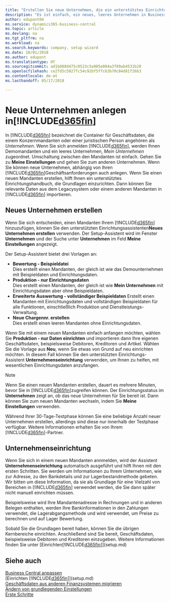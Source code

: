 ```yaml
---
title: "Erstellen Sie neue Unternehmen, die ein unterstütztes Einrichtungshandbuch verwenden | Microsoft Docs"
description: "Es ist einfach, ein neues, leeres Unternehmen in Business Central. zu erstellen. Ein unterstütztes Einrichtungshandbuch hilft Ihnen Schritte für Schritt und Sie können Ihre vorhandenen Geschäftsdaten importieren."
author: edupont04
ms.service: dynamics365-business-central
ms.topic: article
ms.devlang: na
ms.tgt_pltfrm: na
ms.workload: na
ms.search.keywords: company, setup wizard
ms.date: 10/01/2018
ms.author: edupont
ms.translationtype: HT
ms.sourcegitcommit: ad1b888d475c0523c5a905e804a3f89ab4531b28
ms.openlocfilehash: ce2fd5c5027fc54c92bf5ffc63b70c84d81f26b3
ms.contentlocale: de-at
ms.lasthandoff: 05/17/2018

---
```

# <a name="creating-new-companies-in-included365finincludesd365finmdmd"></a>Neue Unternehmen anlegen in[!INCLUDE[d365fin](includes/d365fin_md.md)]
In [!INCLUDE[d365fin](includes/d365fin_md.md)] bezeichnet die Container für Geschäftsdaten, die einem Konzernmandanten oder einer juristischen Person angehören als *Unternehmen*. Wenn Sie sich anmelden [!INCLUDE[d365fin](includes/d365fin_md.md)], werden Ihnen Demomandanten und ein leeres Unternehmen, *Mein Unternehmen* zugeordnet. Umschaltung zwischen den Mandanten ist einfach. Gehen Sie zu **Meine Einstellungen** und gehen Sie zum anderen Unternehmen. Wenn Sie können neue Unternehmen, abhängig von Ihren [!INCLUDE[d365fin](includes/d365fin_md.md)]Geschäftsanforderungen auch anlegen. Wenn Sie einen neuen Mandanten erstellen, hilft Ihnen ein unterstütztes Einrichtungshandbuch, die Grundlagen einzurichten. Dann können Sie relevante Daten aus dem Legacysystem oder einem anderen Mandanten in [!INCLUDE[d365fin](includes/d365fin_md.md)] importieren.  

## <a name="create-new-company"></a>Neues Unternehmen erstellen
Wenn Sie sich entscheiden, einen Mandanten Ihrem [!INCLUDE[d365fin](includes/d365fin_md.md)] hinzuzufügen, können Sie den unterstützten Einrichtungsassistenten**Neues Unternehmen erstellen** verwenden. Der Setup-Assistent wird im Fenster **Unternehmen** und der Suche unter **Unternehmen** im Feld **Meine Einstellungen** angezeigt.  

Der Setup-Assistent bietet drei Vorlagen an:

-   **Bewertung - Beispieldatei**  
    Dies erstellt einen Mandanten, der gleich ist wie das Demounternehmen mit Beispieldaten und Einrichtungsdaten.  
-   **Produktion - nur Einrichtungsdaten**  
    Dies erstellt einen Mandanten, der gleich ist wie **Mein Unternehmen** mit Einrichtungsdaten aber ohne Beispieldaten.
-   **Erweiterte Auswertung - vollständiger Beispieldaten** Erstellt einen Mandanten mit Einrichtungsdaten und vollständigen Beispieldaten für alle Funktionen, einschließlich Produktion und Dienstleistungs-Verwaltung.
-   **Neue Chargennr. erstellen**  
    Dies erstellt einen leeren Mandanten ohne Einrichtungsdaten.  

Wenn Sie mit einem neuen Mandanten einfach anfangen möchten, wählen Sie **Produktion - nur Daten einrichten** und importieren dann Ihre eigenen Geschäftsdaten, beispielsweise Debitoren, Kreditoren und Artikel. Wählen Sie die Vorlage aus **Neu**, wenn Sie etwas von Grund auf neu einrichten möchten. In diesem Fall können Sie den unterstützten Einrichtungs-Assistent **Unternehmenseinrichtung** verwenden, um Ihnen zu helfen, mit wesentlichen Einrichtungsdaten anzufangen.  

> [!NOTE]  
>   Wenn Sie einen neuen Mandanten erstellen, dauert es mehrere Minuten, bevor Sie in [!INCLUDE[d365fin](includes/d365fin_md.md)]zugreifen können. Der Einrichtungsstatus im **Unternehmen** zeigt an, ob das neue Unternehmen für Sie bereit ist. Dann können Sie zum neuen Mandanten wechseln, indem Sie **Meine Einstellungen** verwenden.  

Während Ihrer 30-Tage-Testphase können Sie eine beliebige Anzahl neuer Unternehmen erstellen, allerdings sind diese nur innerhalb der Testphase verfügbar. Weitere Informationen erhalten Sie von Ihrem [!INCLUDE[d365fin](includes/d365fin_md.md)]-Partner.  

## <a name="company-setup"></a>Unternehmenseinrichtung
Wenn Sie sich in einem neuen Mandanten annmelden, wird der Assistent **Unternehmenseinrichtung** automatisch ausgeführt und hilft Ihnen mit den ersten Schritten. Sie werden um Informationen zu Ihrem Unternehmen, wie zur Adresse, zu den Bankdetails und zur  Lagerbestandmethode gebeten. Wir bitten um diese Information, da sie als Grundlage für eine Vielzahl von Bereichen in [!INCLUDE[d365fin](includes/d365fin_md.md)] verwendet werden, die Sie dann später nicht manuell einrichten müssen.  

Beispielsweise wird Ihre Mandantenadresse in Rechnungen und in anderen Belegen enthalten, werden Ihre Bankinformationen in den Zahlungen verwendet, die Lagerabgangsmethode und wird verwendet, um Preise zu berechnen und auf Lager Bewertung.  

Sobald Sie die Grundlagen bereit haben, können Sie die übrigen Kernbereiche einrichten. Anschließend sind Sie bereit, Geschäftsdaten, beispielsweise Debitoren und Kreditoren einzugeben. Weitere Informationen finden Sie unter [Einrichten[!INCLUDE[d365fin](includes/d365fin_md.md)]](setup.md)  

## <a name="see-also"></a>Siehe auch
[Business Central anpassen](ui-customizing-overview.md)  
[Einrichten [!INCLUDE[d365fin](includes/d365fin_md.md)]](setup.md)  
[Geschäftsdaten aus anderen Finanzsystemen migrieren](across-import-data-configuration-packages.md)  
[Ändern von grundlegenden Einstellungen](ui-change-basic-settings.md)  
[Erste Schritte](product-get-started.md)  

